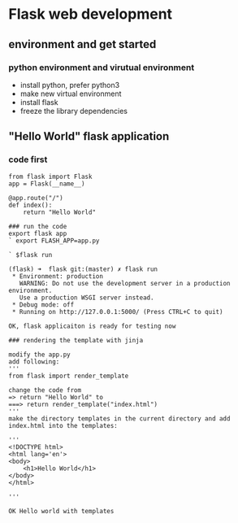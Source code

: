 # Flask web development 

## environment and get started
### python environment and virutual environment
- install python, prefer python3
- make new virtual environment
- install flask
- freeze the library dependencies

## "Hello World" flask application

### code first
```
from flask import Flask
app = Flask(__name__)

@app.route("/")
def index():
	return "Hello World"

### run the code
export flask app
` export FLASH_APP=app.py

` $flask run

(flask) ➜  flask git:(master) ✗ flask run
 * Environment: production
   WARNING: Do not use the development server in a production environment.
   Use a production WSGI server instead.
 * Debug mode: off
 * Running on http://127.0.0.1:5000/ (Press CTRL+C to quit)

OK, flask applicaiton is ready for testing now

### rendering the template with jinja

modify the app.py
add following:
'''
from flask import render_template

change the code from
=> return "Hello World" to
===> return render_template("index.html")
'''
make the directory templates in the current directory and add index.html into the templates:

'''
<!DOCTYPE html>
<html lang='en'>
<body>
	<h1>Hello World</h1>
</body>
</html>

'''

OK Hello world with templates
